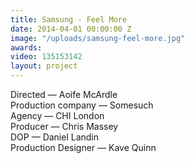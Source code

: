 ```yaml
---
title: Samsung - Feel More
date: 2014-04-01 00:00:00 Z
image: "/uploads/samsung-feel-more.jpg"
awards: 
video: 135153142
layout: project
---
```


Directed — Aoife McArdle  
Production company — Somesuch  
Agency — CHI London  
Producer — Chris Massey  
DOP — Daniel Landin    
Production Designer — Kave Quinn